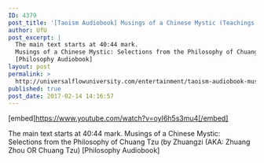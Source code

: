 ```yaml
---
ID: 4379
post_title: '[Taoism Audiobook] Musings of a Chinese Mystic (Teachings of Zhuangzi) The Way of Dao'
author: UfU
post_excerpt: |
  The main text starts at 40:44 mark.
  Musings of a Chinese Mystic: Selections from the Philosophy of Chuang Tzu (by Zhuangzi (AKA: Zhuang Zhou OR Chuang Tzu)
  [Philosophy Audiobook]
layout: post
permalink: >
  http://universalflowuniversity.com/entertainment/taoism-audiobook-musings-of-a-chinese-mystic-teachings-of-zhuangzi-the-way-of-dao/
published: true
post_date: 2017-02-14 14:16:57
---
```

[embed]https://www.youtube.com/watch?v=oyI6h5s3mu4[/embed]<br>
<p>The main text starts at 40:44 mark. 
Musings of a Chinese Mystic: Selections from the Philosophy of Chuang Tzu (by Zhuangzi (AKA: Zhuang Zhou OR Chuang Tzu)
[Philosophy Audiobook]</p>